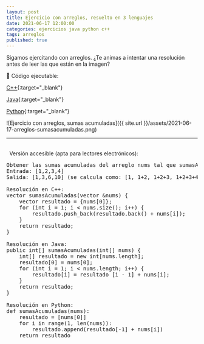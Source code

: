 ```yaml
---
layout: post
title: Ejercicio con arreglos, resuelto en 3 lenguajes
date: 2021-06-17 12:00:00
categories: ejercicios java python c++
tags: arreglos
published: true
---
```


Sigamos ejercitando con arreglos. ¿Te animas a intentar una resolución antes de leer las que están en la imagen?

🔸 Código ejecutable:

[C++](https://onlinegdb.com/GHRed_j14){:target="_blank"}

[Java](https://onlinegdb.com/RxRRwicC2){:target="_blank"}

[Python](https://onlinegdb.com/1HdxsFM9K){:target="_blank"}


![Ejercicio con arreglos, sumas acumuladas]({{ site.url }}/assets/2021-06-17-arreglos-sumasacumuladas.png)
<hr />
<br />&nbsp;
Versión accesible (apta para lectores electrónicos):

<pre>
Obtener las sumas acumuladas del arreglo nums tal que sumasAcumuladas[i] = suma(nums[0] .. nums[i]). Ejemplo:
Entrada: [1,2,3,4]
Salida: [1,3,6,10] (se calcula como: [1, 1+2, 1+2+3, 1+2+3+4])

Resolución en C++:
vector<int> sumasAcumuladas(vector<int> &nums) {
    vector<int> resultado = {nums[0]};
    for (int i = 1; i < nums.size(); i++) {
        resultado.push_back(resultado.back() + nums[i]);
    }
    return resultado;
}

Resolución en Java:
public int[] sumasAcumuladas(int[] nums) {
    int[] resultado = new int[nums.length];
    resultado[0] = nums[0];
    for (int i = 1; i < nums.length; i++) {
        resultado[i] = resultado [i - 1] + nums[i];
    }
    return resultado;
}

Resolución en Python:
def sumasAcumuladas(nums):
    resultado = [nums[0]]
    for i in range(1, len(nums)):
        resultado.append(resultado[-1] + nums[i])
    return resultado
    
</pre>

